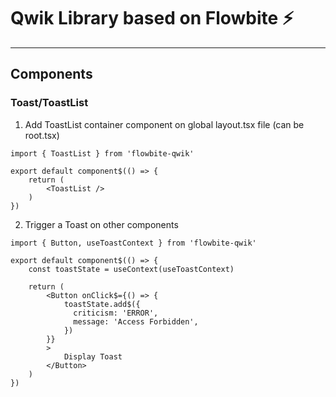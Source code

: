 # Qwik Library based on Flowbite ⚡️

---

## Components

### Toast/ToastList

1. Add ToastList container component on global layout.tsx file (can be root.tsx)

```
import { ToastList } from 'flowbite-qwik'

export default component$(() => {
    return (
        <ToastList />
    )
})
```

2. Trigger a Toast on other components

```
import { Button, useToastContext } from 'flowbite-qwik'

export default component$(() => {
    const toastState = useContext(useToastContext)
    
    return (
        <Button onClick$={() => {
            toastState.add$({
              criticism: 'ERROR',
              message: 'Access Forbidden',
            })
        }}
        >
            Display Toast
        </Button>
    )
})
```
